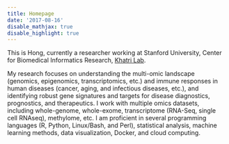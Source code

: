 ```yaml
---
title: Homepage
date: '2017-08-16'
disable_mathjax: true
disable_highlight: true
---
```


This is Hong, currently a researcher working at Stanford University, Center for Biomedical Informatics Research, <a href=https://khatrilab.stanford.edu/ target="_blank">Khatri Lab</a>.

My research focuses on understanding the multi-omic landscape (genomics, epigenomics, transcriptomics, etc.) and immune responses in human diseases (cancer, aging, and infectious diseases, etc.), and identifying robust gene signatures and targets for disease diagnostics, prognostics, and therapeutics. I work with multiple omics datasets, including whole-genome, whole-exome, transcriptome (RNA-Seq, single cell RNAseq), methylome, etc. I am proficient in several programming languages (R, Python, Linux/Bash, and Perl), statistical analysis, machine learning methods, data visualization, Docker, and cloud computing.
